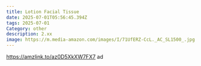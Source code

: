 ```yaml
---
title: Lotion Facial Tissue
date: 2025-07-01T05:56:45.394Z
tags: 2025-07-01
Category: other
description: 2.xx
image: https://m.media-amazon.com/images/I/71UfERZ-CcL._AC_SL1500_.jpg
---
```

https://amzlink.to/az0D5XkXW7FX7 ad